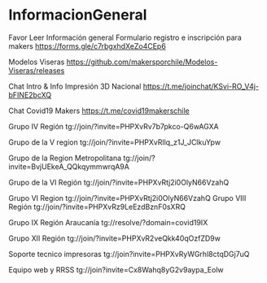 # InformacionGeneral

Favor Leer 
Información general
Formulario registro e inscripción para makers
https://forms.gle/c7rbgxhdXeZo4CEp6

Modelos Viseras
https://github.com/makersporchile/Modelos-Viseras/releases

Chat Intro & Info Impresión 3D Nacional
https://t.me/joinchat/KSvi-RO_V4j-bFINE2bcXQ

Chat Covid19 Makers
https://t.me/covid19makerschile

Grupo IV Región
tg://join/?invite=PHPXvRv7b7pkco-Q6wAGXA 

Grupo de la V region
tg://join/?invite=PHPXvRllq_z1J_JClkuYpw

Grupo de la Region Metropolitana
tg://join/?invite=BvjUEkeA_QQkqymmwrqA9A

Grupo de la VI Región
tg://join/?invite=PHPXvRtj2i0OlyN66VzahQ

Grupo VI Region
tg://join/?invite=PHPXvRtj2i0OlyN66VzahQ
Grupo VIII Región
tg://join/?invite=PHPXvRz9LeEzdBznF0sXRQ

Grupo IX Región Araucanía 
tg://resolve/?domain=covid19IX

Grupo XII Región
tg://join/?invite=PHPXvR2veQkk40qOzfZD9w

Soporte tecnico impresoras
tg://join?invite=PHPXvRyWGrhl8ctqDGj7uQ

Equipo web y RRSS
tg://join?invite=Cx8Wahq8yG2v9aypa_Eolw
